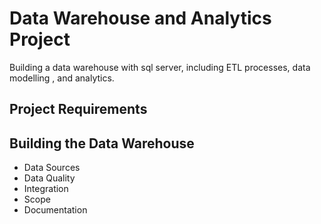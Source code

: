 # Data Warehouse and Analytics Project

Building a data warehouse with sql server, including ETL processes, data modelling , and analytics.

## Project Requirements

## Building the Data Warehouse

- Data Sources
- Data Quality
- Integration
- Scope
- Documentation

  
